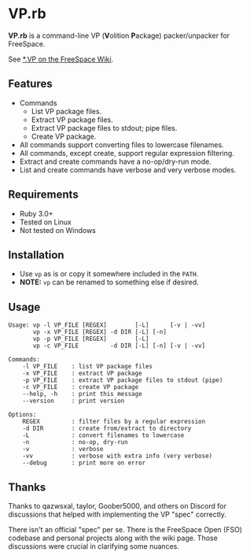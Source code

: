 # VP.rb

**VP.rb** is a command-line VP (**V**olition **P**ackage) packer/unpacker for FreeSpace.

See [*.VP on the FreeSpace Wiki](https://wiki.hard-light.net/index.php/*.VP).


## Features

* Commands
    - List VP package files.
    - Extract VP package files.
    - Extract VP package files to stdout; pipe files.
    - Create VP package.
* All commands support converting files to lowercase filenames.
* All commands, except create, support regular expression filtering.
* Extract and create commands have a no-op/dry-run mode.
* List and create commands have verbose and very verbose modes.


## Requirements

* Ruby 3.0+
* Tested on Linux
* Not tested on Windows


## Installation

* Use `vp` as is or copy it somewhere included in the `PATH`.
* **NOTE:** `vp` can be renamed to something else if desired.


## Usage

```
Usage: vp -l VP_FILE [REGEX]        [-L]      [-v | -vv]
       vp -x VP_FILE [REGEX] -d DIR [-L] [-n]
       vp -p VP_FILE [REGEX]        [-L]
       vp -c VP_FILE         -d DIR [-L] [-n] [-v | -vv]

Commands:
    -l VP_FILE    : list VP package files
    -x VP_FILE    : extract VP package
    -p VP_FILE    : extract VP package files to stdout (pipe)
    -c VP_FILE    : create VP package
    --help, -h    : print this message
    --version     : print version

Options:
    REGEX         : filter files by a regular expression
    -d DIR        : create from/extract to directory
    -L            : convert filenames to lowercase
    -n            : no-op, dry-run
    -v            : verbose
    -vv           : verbose with extra info (very verbose)
    --debug       : print more on error
```


## Thanks

Thanks to qazwsxal, taylor, Goober5000, and others on Discord for
discussions that helped with implementing the VP "spec" correctly.

There isn't an official "spec" per se. There is the FreeSpace Open
(FSO) codebase and personal projects along with the wiki page. Those
discussions were crucial in clarifying some nuances.
